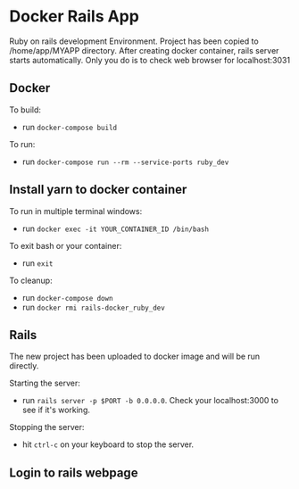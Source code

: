 # Docker Rails App

Ruby on rails development Environment.
Project has been copied to /home/app/MYAPP directory.
After creating docker container, rails server starts automatically.
Only you do is to check web browser for localhost:3031

## Docker

To build:

- run `docker-compose build`

To run:

- run `docker-compose run --rm --service-ports ruby_dev`



## Install yarn to docker container


To run in multiple terminal windows:

- run `docker exec -it YOUR_CONTAINER_ID /bin/bash`

To exit bash or your container:

- run `exit`

To cleanup:

- run `docker-compose down`
- run `docker rmi rails-docker_ruby_dev`

## Rails

The new project has been uploaded to docker image and will be run directly.


Starting the server:

- run `rails server -p $PORT -b 0.0.0.0`. Check your localhost:3000 to see if it's working.

Stopping the server:

- hit `ctrl-c` on your keyboard to stop the server.


## Login to rails webpage



